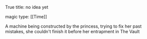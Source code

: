 True title: no idea yet

magic type: [[Time]]

A machine being constructed by the princess, trying to fix her past mistakes, she couldn't finish it before her entrapment in The Vault

